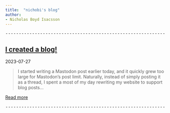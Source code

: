 ```yaml
---
title:  "nichobi's blog"
author:
- Nicholas Boyd Isacsson
---
```


<pre class='hdivider' aria-hidden="true">----------------------------------------------------------------------------------------------------------------------------------------------------------------------------------------------------------------------------------------------------------</pre>

## [I created a blog!](/2023-07-27-i-created-a-blog)
2023-07-27

> I started writing a Mastodon post earlier today, and it quickly grew too large for Mastodon’s post limit. Naturally, instead of simply posting it as a thread, I spent a most of my day rewriting my website to support blog posts...

[Read more](/2023-07-27-i-created-a-blog)

<pre class='hdivider' aria-hidden="true">----------------------------------------------------------------------------------------------------------------------------------------------------------------------------------------------------------------------------------------------------------</pre>

